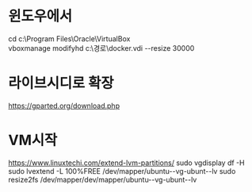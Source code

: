 # 윈도우에서 
cd c:\Program Files\Oracle\VirtualBox\
vboxmanage modifyhd c:\경로\docker.vdi --resize 30000


# 라이브시디로 확장
https://gparted.org/download.php

# VM시작
https://www.linuxtechi.com/extend-lvm-partitions/
sudo vgdisplay
df -H
sudo  lvextend -L 100%FREE /dev/mapper/ubuntu--vg-ubunt--lv
sudo  resize2fs /dev/mapper/dev/mapper/ubuntu--vg-ubunt--lv
